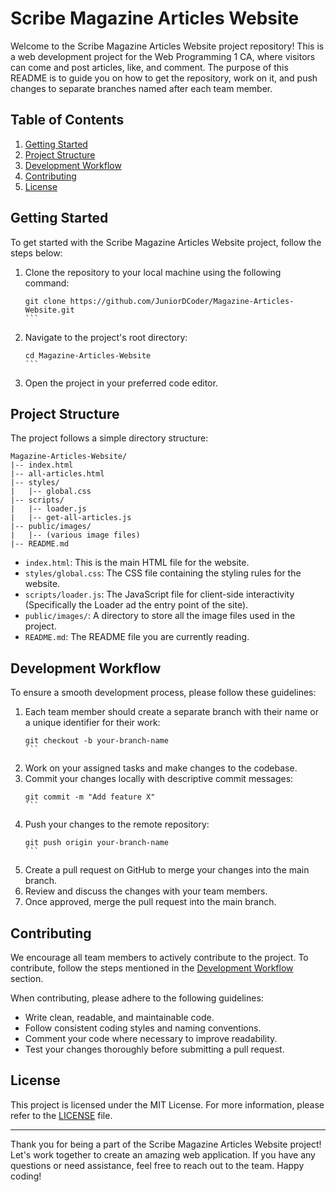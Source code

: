 # Scribe Magazine Articles Website

Welcome to the Scribe Magazine Articles Website project repository! This is a web development project for the Web Programming 1 CA, where visitors can come and post articles, like, and comment. The purpose of this README is to guide you on how to get the repository, work on it, and push changes to separate branches named after each team member.

## Table of Contents
1. [Getting Started](#getting-started)
2. [Project Structure](#project-structure)
3. [Development Workflow](#development-workflow)
4. [Contributing](#contributing)
5. [License](#license)

## Getting Started

To get started with the Scribe Magazine Articles Website project, follow the steps below:

1. Clone the repository to your local machine using the following command:
   ````
   git clone https://github.com/JuniorDCoder/Magazine-Articles-Website.git
   ```
2. Navigate to the project's root directory:
   ````
   cd Magazine-Articles-Website
   ```
3. Open the project in your preferred code editor.

## Project Structure

The project follows a simple directory structure:

```
Magazine-Articles-Website/
|-- index.html
|-- all-articles.html
|-- styles/
|   |-- global.css
|-- scripts/
|   |-- loader.js
|   |-- get-all-articles.js
|-- public/images/
|   |-- (various image files)
|-- README.md
```

- `index.html`: This is the main HTML file for the website.
- `styles/global.css`: The CSS file containing the styling rules for the website.
- `scripts/loader.js`: The JavaScript file for client-side interactivity (Specifically the Loader ad the entry point of the site).
- `public/images/`: A directory to store all the image files used in the project.
- `README.md`: The README file you are currently reading.

## Development Workflow

To ensure a smooth development process, please follow these guidelines:

1. Each team member should create a separate branch with their name or a unique identifier for their work:
   ````
   git checkout -b your-branch-name
   ```
2. Work on your assigned tasks and make changes to the codebase.
3. Commit your changes locally with descriptive commit messages:
   ````
   git commit -m "Add feature X" 
   ```
4. Push your changes to the remote repository:
   ````
   git push origin your-branch-name
   ```
5. Create a pull request on GitHub to merge your changes into the main branch.
6. Review and discuss the changes with your team members.
7. Once approved, merge the pull request into the main branch.

## Contributing

We encourage all team members to actively contribute to the project. To contribute, follow the steps mentioned in the [Development Workflow](#development-workflow) section.

When contributing, please adhere to the following guidelines:
- Write clean, readable, and maintainable code.
- Follow consistent coding styles and naming conventions.
- Comment your code where necessary to improve readability.
- Test your changes thoroughly before submitting a pull request.

## License

This project is licensed under the MIT License. For more information, please refer to the [LICENSE](LICENSE) file.

---

Thank you for being a part of the Scribe Magazine Articles Website project! Let's work together to create an amazing web application. If you have any questions or need assistance, feel free to reach out to the team. Happy coding!
